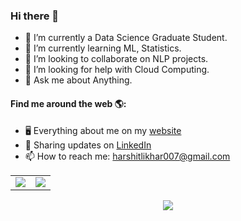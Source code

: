 
### Hi there 👋

- 🔭 I’m currently a Data Science Graduate Student.
- 🌱 I’m currently learning ML, Statistics.
- 👯 I’m looking to collaborate on NLP projects.
- 🤔 I’m looking for help with Cloud Computing.
- 💬 Ask me about Anything.

#### Find me around the web 🌎:
- 🖥 Everything about me on my <a href="https://harshitlikhar007.wixsite.com/klikhar">website</a> 
- 💼 Sharing updates on <a href="https://www.linkedin.com/in/keshav-likhar-233278181/">LinkedIn</a> 
- 📫 How to reach me: harshitlikhar007@gmail.com 


<!-- ![Keshav's GitHub stats](https://github-readme-stats.vercel.app/api?username=harshitlikhar&count_private=true&show_icons=true&theme=radical)
 -->
<!--
**harshitlikhar/harshitlikhar** is a ✨ _special_ ✨ repository because its `README.md` (this file) appears on your GitHub profile.

Here are some ideas to get you started:

- 🔭 I’m currently working on ...
- 🌱 I’m currently learning ...
- 👯 I’m looking to collaborate on ...
- 🤔 I’m looking for help with ...
- 💬 Ask me about ...
- 📫 How to reach me: ...
- 😄 Pronouns: ...
- ⚡ Fun fact: ...
-->

<table>
<tr>
<td>
<img src="https://github-readme-stats.vercel.app/api?username=harshitlikhar&include_all_commits=true&count_private=true&show_icons=true&line_height=20&theme=radical"/>
<td><img src="https://github-readme-stats.vercel.app/api/top-langs?username=mikueen&show_icons=true&locale=en&layout=compact&theme=radical" />
</td>
</tr>
</table>
<p align="center">
<img align="center" src="https://github-readme-streak-stats.herokuapp.com/?user=harshitlikhar&theme=radical" />
</p>

